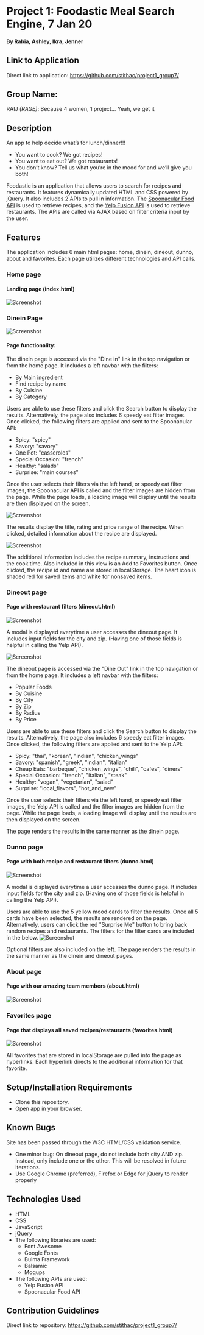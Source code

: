 # Project 1: Foodastic Meal Search Engine, 7 Jan 20
#### By Rabia, Ashley, Ikra, Jenner

## Link to Application
Direct link to application: https://github.com/stithac/project1_group7/

## Group Name:
RAIJ _(RAGE)_: Because 4 women, 1 project... Yeah, we get it

## Description
An app to help decide what’s for lunch/dinner!!!

- You want to cook? We got recipes!
- You want to eat out? We got restaurants!
- You don’t know? Tell us what you’re in the mood for and we’ll give you both!

Foodastic is an application that allows users to search for recipes and restaurants. It features dynamically updated HTML and CSS powered by jQuery.  It also includes 2 APIs to pull in information.  The [Spoonacular Food API](https://spoonacular.com/food-api) is used to retrieve recipes, and the [Yelp Fusion API](https://www.yelp.com/fusion) is used to retrieve restaurants.  The APIs are called via AJAX based on filter criteria input by the user.

## Features
The application includes 6 main html pages: home, dinein, dineout, dunno, about and favorites.  Each page utilizes different technologies and API calls.

### Home page
#### Landing page (index.html)
![Screenshot](/assets/img/screenshot-home.PNG?raw=true)

### Dinein Page
![Screenshot](/assets/img/screenshot-dinein.PNG?raw=true)

#### Page functionality:
The dinein page is accessed via the "Dine in" link in the top navigation or from the home page.  It includes a left navbar with the filters:

- By Main ingredient
- Find recipe by name
- By Cuisine
- By Category

Users are able to use these filters and click the Search button to display the results.  Alternatively, the page also includes 6 speedy eat filter images.  Once clicked, the following filters are applied and sent to the Spoonacular API:

- Spicy: "spicy"
- Savory: "savory"
- One Pot: "casseroles"
- Special Occasion: "french"
- Healthy: "salads"
- Surprise: "main courses"

Once the user selects their filters via the left hand, or speedy eat filter images, the Spoonacular API is called and the filter images are hidden from the page.  While the page loads, a loading image will display until the results are then displayed on the screen.

![Screenshot](/assets/img/screenshot-dinein-results.PNG?raw=true)

The results display the title, rating and price range of the recipe.  When clicked, detailed information about the recipe are displayed.

![Screenshot](/assets/img/screenshot-dinein-results2.PNG?raw=true)

The additional information includes the recipe summary, instructions and the cook time.  Also included in this view is an Add to Favorites button. Once clicked, the recipe id and name are stored in localStorage.  The heart icon is shaded red for saved items and white for nonsaved items.

### Dineout page
#### Page with restaurant filters (dineout.html)
![Screenshot](/assets/img/screenshot-dineout.PNG?raw=true)

A modal is displayed everytime a user accesses the dineout page.  It includes input fields for the city and zip.  (Having one of those fields is helpful in calling the Yelp API).

![Screenshot](/assets/img/screenshot-modal.PNG?raw=true)

The dineout page is accessed via the "Dine Out" link in the top navigation or from the home page.  It includes a left navbar with the filters:

- Popular Foods
- By Cuisine
- By City
- By Zip
- By Radius
- By Price

Users are able to use these filters and click the Search button to display the results.  Alternatively, the page also includes 6 speedy eat filter images.  Once clicked, the following filters are applied and sent to the Yelp API:

- Spicy: "thai", "korean", "indian", "chicken_wings"
- Savory: "spanish", "greek", "indian", "italian"
- Cheap Eats: "barbeque", "chicken_wings", "chili", "cafes", "diners"
- Special Occasion: "french", "italian", "steak"
- Healthy: "vegan", "vegetarian", "salad"
- Surprise: "local_flavors", "hot_and_new"

Once the user selects their filters via the left hand, or speedy eat filter images, the Yelp API is called and the filter images are hidden from the page.  While the page loads, a loading image will display until the results are then displayed on the screen.

The page renders the results in the same manner as the dinein page.

### Dunno page
#### Page with both recipe and restaurant filters (dunno.html)
![Screenshot](/assets/img/screenshot-dunno.PNG?raw=true)

A modal is displayed everytime a user accesses the dunno page.  It includes input fields for the city and zip.  (Having one of those fields is helpful in calling the Yelp API).

Users are able to use the 5 yellow mood cards to filter the results.  Once all 5 cards have been selected, the results are rendered on the page.  Alternatively, users can click the red "Surprise Me" button to bring back random recipes and restaurants.  The filters for the filter cards are included in the below.
![Screenshot](/assets/img/screenshot-dunno-analyzer.PNG?raw=true)

Optional filters are also included on the left.  The page renders the results in the same manner as the dinein and dineout pages.

### About page
#### Page with our amazing team members (about.html)
![Screenshot](/assets/img/screenshot-about.PNG?raw=true)

### Favorites page
#### Page that displays all saved recipes/restaurants (favorites.html)
![Screenshot](/assets/img/screenshot-favorites.PNG?raw=true)

All favorites that are stored in localStorage are pulled into the page as hyperlinks.  Each hyperlink directs to the additional information for that favorite.

## Setup/Installation Requirements
* Clone this repository.
* Open app in your browser.

## Known Bugs
Site has been passed through the W3C HTML/CSS validation service.
* One minor bug: On dineout page, do not include both city AND zip. Instead, only include one or the other.  This will be resolved in future iterations.
* Use Google Chrome (preferred), Firefox or Edge for jQuery to render properly

## Technologies Used
* HTML
* CSS
* JavaScript
* jQuery
* The following libraries are used:
    * Font Awesome
    * Google Fonts
    * Bulma Framework
    * Balsamic
    * Moqups
* The following APIs are used:
    * Yelp Fusion API
    * Spoonacular Food API

## Contribution Guidelines
Direct link to repository: https://github.com/stithac/project1_group7/
